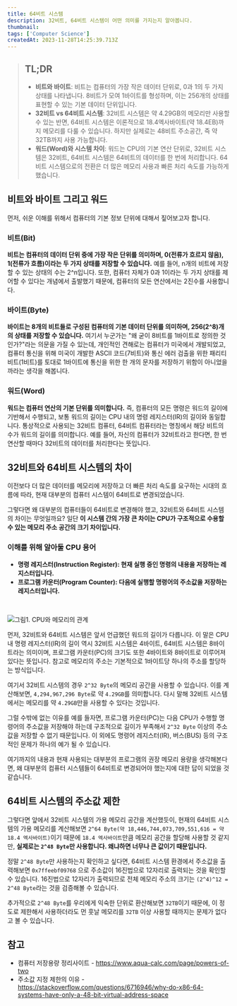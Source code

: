 ```yaml
---
title: 64비트 시스템
description: 32비트, 64비트 시스템이 어떤 의미를 가지는지 알아봅니다.
thumbnail:
tags: ['Computer Science']
createdAt: 2023-11-28T14:25:39.713Z
---
```


> ## TL;DR
>
> - **비트와 바이트**: 비트는 컴퓨터의 가장 작은 데이터 단위로, 0과 1의 두 가지 상태를 나타냅니다. 8비트가 모여 1바이트를 형성하며, 이는 256개의 상태를 표현할 수 있는 기본 데이터 단위입니다.
> - **32비트 vs 64비트 시스템**: 32비트 시스템은 약 4.29GB의 메모리만 사용할 수 있는 반면, 64비트 시스템은 이론적으로 18.4엑사바이트(약 18.4EB)까지 메모리를 다룰 수 있습니다. 하지만 실제로는 48비트 주소공간, 즉 약 32TB까지 사용 가능합니다.
> - **워드(Word)와 시스템 차이**: 워드는 CPU의 기본 연산 단위로, 32비트 시스템은 32비트, 64비트 시스템은 64비트의 데이터를 한 번에 처리합니다. 64비트 시스템으로의 전환은 더 많은 메모리 사용과 빠른 처리 속도를 가능하게 했습니다.

## 비트와 바이트 그리고 워드

먼저, 쉬운 이해를 위해서 컴퓨터의 기본 정보 단위에 대해서 짚어보고자 합니다.

### 비트(Bit)

**비트는 컴퓨터의 데이터 단위 중에 가장 작은 단위를 의미하며, 0(전류가 흐르지 않음), 1(전류가 흐름)이라는 두 가지 상태를 저장할 수 있습니다.** 예를 들어, n개의 비트에 저장할 수 있는 상태의 수는 2^n입니다. 또한, 컴퓨터 자체가 0과 1이라는 두 가지 상태를 제어할 수 있다는 개념에서 출발했기 때문에, 컴퓨터의 모든 연산에서는 2진수를 사용합니다.

### 바이트(Byte)

**바이트는 8개의 비트들로 구성된 컴퓨터의 기본 데이터 단위를 의미하며, 256(2^8)개의 상태를 저장할 수 있습니다.** 여기서 누군가는 "왜 굳이 8비트를 1바이트로 정의한 것인가?"라는 의문을 가질 수 있는데, 개인적인 견해로는 컴퓨터가 미국에서 개발되었고, 컴퓨터 통신을 위해 미국이 개발한 ASCII 코드(7비트)와 통신 에러 검출을 위한 패리티 비트(1비트)를 토대로 1바이트에 통신을 위한 한 개의 문자를 저장하기 위함이 아니었을까라는 생각을 해봅니다.

### 워드(Word)

**워드는 컴퓨터 연산의 기본 단위를 의미합니다.** 즉, 컴퓨터의 모든 명령은 워드의 길이에 기반해서 수행되고, 보통 워드의 길이는 CPU 내의 명령 레지스터(IR)의 길이와 동일합니다. 통상적으로 사용되는 32비트 컴퓨터, 64비트 컴퓨터라는 명칭에서 해당 비트의 수가 워드의 길이를 의미합니다. 예를 들어, 자신의 컴퓨터가 32비트라고 한다면, 한 번 연산할 때마다 32비트의 데이터를 처리한다는 뜻입니다.

## 32비트와 64비트 시스템의 차이

이전보다 더 많은 데이터를 메모리에 저장하고 더 빠른 처리 속도를 요구하는 시대의 흐름에 따라, 현재 대부분의 컴퓨터 시스템이 64비트로 변경되었습니다.

그렇다면 왜 대부분의 컴퓨터들이 64비트로 변경해야 했고, 32비트와 64비트 시스템의 차이는 무엇일까요?
일단 **이 시스템 간의 가장 큰 차이는 CPU가 구조적으로 수용할 수 있는 메모리 주소 공간의 크기 차이입니다.**

### 이해를 위해 알아둘 CPU 용어

- **명령 레지스터(Instruction Register): 현재 실행 중인 명령의 내용을 저장하는 레지스터입니다.**
- **프로그램 카운터(Program Counter): 다음에 실행할 명령어의 주소값을 저장하는 레지스터입니다.**

<br>

![그림1. CPU와 메모리의 관계](/assets/contents/64-bit-system/1.png)

먼저, 32비트와 64비트 시스템은 앞서 언급했던 워드의 길이가 다릅니다. 이 말은 CPU 내 명령 레지스터(IR)의 길이 역시 32비트 시스템은 4바이트, 64비트 시스템은 8바이트라는 의미이며, 프로그램 카운터(PC)의 크기도 또한 4바이트와 8바이트로 이루어져 있다는 뜻입니다. 참고로 메모리의 주소는 기본적으로 1바이트당 하나의 주소를 할당하는 방식입니다.

여기서 32비트 시스템의 경우 `2^32 Byte`의 메모리 공간을 사용할 수 있습니다. 이를 계산해보면, `4,294,967,296 Byte`로 약 `4.29GB`를 의미합니다. 다시 말해 32비트 시스템에서는 메모리를 약 `4.29GB`만을 사용할 수 있다는 것입니다.

그럴 수밖에 없는 이유를 예를 들자면, 프로그램 카운터(PC)는 다음 CPU가 수행할 명령어의 주소값을 저장해야 하는데 구조적으로 길이가 부족해서 `2^32 Byte` 이상의 주소값을 저장할 수 없기 때문입니다. 이 외에도 명령어 레지스터(IR), 버스(BUS) 등의 구조적인 문제가 하나의 예가 될 수 있습니다.

여기까지의 내용과 현재 사용되는 대부분의 프로그램의 권장 메모리 용량을 생각해본다면, 왜 대부분의 컴퓨터 시스템들이 64비트로 변경되어야 했는지에 대한 답이 되었을 것 같습니다.

## 64비트 시스템의 주소값 제한

그렇다면 앞에서 32비트 시스템의 가용 메모리 공간을 계산했듯이, 현재의 64비트 시스템의 가용 메모리를 계산해보면 `2^64 Byte(약 18,446,744,073,709,551,616 = 약 18.4 엑사바이트)`이기 때문에 `18.4 엑사바이트`만큼 메모리 공간을 할당해 사용할 것 같지만, **실제로는 `2^48 Byte`만 사용합니다. 왜냐하면 너무나 큰 값이기 때문입니다.**

정말 `2^48 Byte`만 사용하는지 확인하고 싶다면, 64비트 시스템 환경에서 주소값을 출력해보면 `0x7ffeebf09768` 으로 주소값이 16진법으로 12자리로 출력되는 것을 확인할 수 있습니다. 16진법으로 12자리가 출력되므로 전체 메모리 주소의 크기는 `(2^4)^12 = 2^48 Byte`라는 것을 검증해볼 수 있습니다.

추가적으로 `2^48 Byte`를 우리에게 익숙한 단위로 환산해보면 `32TB`이기 때문에, 이 정도로 제한해서 사용하더라도 먼 훗날 메모리를 `32TB` 이상 사용할 때까지는 문제가 없다고 볼 수 있습니다.

## 참고

- 컴퓨터 저장용량 정리사이트 - https://www.aqua-calc.com/page/powers-of-two
- 주소값 지정 제한의 이유 - https://stackoverflow.com/questions/6716946/why-do-x86-64-systems-have-only-a-48-bit-virtual-address-space

<br>
